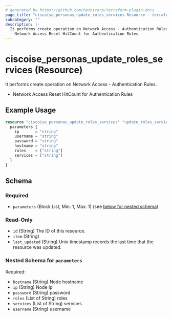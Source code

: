 ```yaml
---
# generated by https://github.com/hashicorp/terraform-plugin-docs
page_title: "ciscoise_personas_update_roles_services Resource - terraform-provider-ciscoise"
subcategory: ""
description: |-
  It performs create operation on Network Access - Authentication Rules.
  - Network Access Reset HitCount for Authentication Rules
---
```


# ciscoise_personas_update_roles_services (Resource)

It performs create operation on Network Access - Authentication Rules.
- Network Access Reset HitCount for Authentication Rules

## Example Usage

```terraform
resource "ciscoise_personas_update_roles_services" "update_roles_services" {
  parameters {
    ip       = "string"
    username = "string"
    password = "string"
    hostname = "string"
    roles    = ["string"]
    services = ["string"]
  }
}
```

<!-- schema generated by tfplugindocs -->
## Schema

### Required

- `parameters` (Block List, Min: 1, Max: 1) (see [below for nested schema](#nestedblock--parameters))

### Read-Only

- `id` (String) The ID of this resource.
- `item` (String)
- `last_updated` (String) Unix timestamp records the last time that the resource was updated.

<a id="nestedblock--parameters"></a>
### Nested Schema for `parameters`

Required:

- `hostname` (String) Node hostname
- `ip` (String) Node Ip
- `password` (String) password
- `roles` (List of String) roles
- `services` (List of String) services
- `username` (String) username


